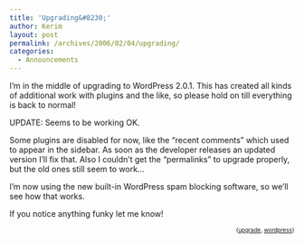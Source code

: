 ```yaml
---
title: 'Upgrading&#8230;'
author: Kerim
layout: post
permalink: /archives/2006/02/04/upgrading/
categories:
  - Announcements
---
```

I&#8217;m in the middle of upgrading to WordPress 2.0.1. This has created all kinds of additional work with plugins and the like, so please hold on till everything is back to normal!

UPDATE: Seems to be working OK.

Some plugins are disabled for now, like the &#8220;recent comments&#8221; which used to appear in the sidebar. As soon as the developer releases an updated version I&#8217;ll fix that. Also I couldn&#8217;t get the &#8220;permalinks&#8221; to upgrade properly, but the old ones still seem to work&#8230;

I&#8217;m now using the new built-in WordPress spam blocking software, so we&#8217;ll see how that works.

If you notice anything funky let me know!

<!-- technorati tags start -->

<div style="text-align:right;">
  <span style="font-size:x-small;">{<a href="http://www.technorati.com/tag/upgrade" onclick="_gaq.push(['_trackEvent', 'outbound-article', 'http://www.technorati.com/tag/upgrade', 'upgrade']);"  rel="tag">upgrade</a>, <a href="http://www.technorati.com/tag/wordpress" onclick="_gaq.push(['_trackEvent', 'outbound-article', 'http://www.technorati.com/tag/wordpress', 'wordpress']);"  rel="tag">wordpress</a>}</span>


<!-- technorati tags end -->

